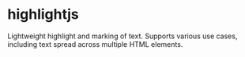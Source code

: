 # highlightjs
Lightweight highlight and marking of text. Supports various use cases, including text spread across multiple HTML elements.
